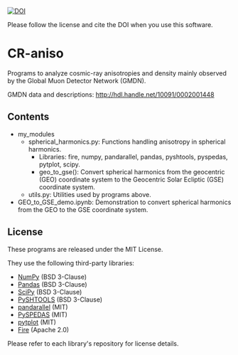 [![DOI](https://zenodo.org/badge/DOI/10.5281/zenodo.15629342.svg)](https://doi.org/10.5281/zenodo.15629342)

Please follow the license and cite the DOI when you use this software.

# CR-aniso
Programs to analyze cosmic-ray anisotropies and density mainly observed by the Global Muon Detector Network (GMDN).

GMDN data and descriptions: http://hdl.handle.net/10091/0002001448

## Contents
- my_modules
  - spherical_harmonics.py: Functions handling anisotropy in spherical harmonics.
    - Libraries: fire, numpy, pandarallel, pandas, pyshtools, pyspedas, pytplot, scipy.
    - geo_to_gse(): Convert spherical harmonics from the geocentric (GEO) coordinate system to the Geocentric Solar Ecliptic (GSE) coordinate system.
  - utils.py: Utilities used by programs above.
- GEO_to_GSE_demo.ipynb: Demonstration to convert spherical harmonics from the GEO to the GSE coordinate system.

## License

These programs are released under the MIT License.

They use the following third-party libraries:

- [NumPy](https://numpy.org/) (BSD 3-Clause)
- [Pandas](https://pandas.pydata.org/) (BSD 3-Clause)
- [SciPy](https://scipy.org/) (BSD 3-Clause)
- [PySHTOOLS](https://shtools.oca.eu/) (BSD 3-Clause)
- [pandarallel](https://github.com/nalepae/pandarallel) (MIT)
- [PySPEDAS](https://github.com/spedas/pyspedas) (MIT)
- [pytplot](https://github.com/MAVENSDC/pytplot) (MIT)
- [Fire](https://github.com/google/python-fire) (Apache 2.0)

Please refer to each library's repository for license details.
